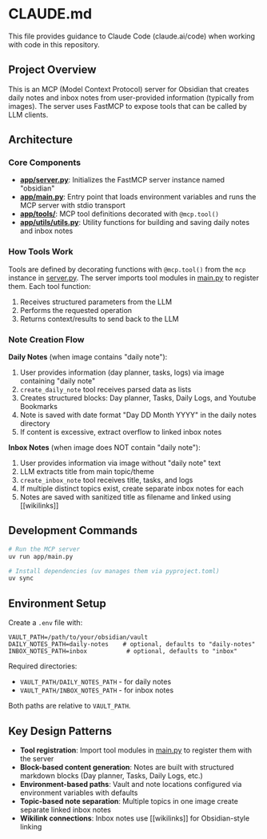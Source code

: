 # CLAUDE.md

This file provides guidance to Claude Code (claude.ai/code) when working with code in this repository.

## Project Overview

This is an MCP (Model Context Protocol) server for Obsidian that creates daily notes and inbox notes from user-provided information (typically from images). The server uses FastMCP to expose tools that can be called by LLM clients.

## Architecture

### Core Components

- **[app/server.py](app/server.py)**: Initializes the FastMCP server instance named "obsidian"
- **[app/main.py](app/main.py)**: Entry point that loads environment variables and runs the MCP server with stdio transport
- **[app/tools/](app/tools/)**: MCP tool definitions decorated with `@mcp.tool()`
- **[app/utils/utils.py](app/utils/utils.py)**: Utility functions for building and saving daily notes and inbox notes

### How Tools Work

Tools are defined by decorating functions with `@mcp.tool()` from the `mcp` instance in [server.py](app/server.py). The server imports tool modules in [main.py](app/main.py) to register them. Each tool function:
1. Receives structured parameters from the LLM
2. Performs the requested operation
3. Returns context/results to send back to the LLM

### Note Creation Flow

**Daily Notes** (when image contains "daily note"):
1. User provides information (day planner, tasks, logs) via image containing "daily note"
2. `create_daily_note` tool receives parsed data as lists
3. Creates structured blocks: Day planner, Tasks, Daily Logs, and Youtube Bookmarks
4. Note is saved with date format "Day DD Month YYYY" in the daily notes directory
5. If content is excessive, extract overflow to linked inbox notes

**Inbox Notes** (when image does NOT contain "daily note"):
1. User provides information via image without "daily note" text
2. LLM extracts title from main topic/theme
3. `create_inbox_note` tool receives title, tasks, and logs
4. If multiple distinct topics exist, create separate inbox notes for each
5. Notes are saved with sanitized title as filename and linked using [[wikilinks]]

## Development Commands

```bash
# Run the MCP server
uv run app/main.py

# Install dependencies (uv manages them via pyproject.toml)
uv sync
```

## Environment Setup

Create a `.env` file with:
```
VAULT_PATH=/path/to/your/obsidian/vault
DAILY_NOTES_PATH=daily-notes    # optional, defaults to "daily-notes"
INBOX_NOTES_PATH=inbox           # optional, defaults to "inbox"
```

Required directories:
- `VAULT_PATH/DAILY_NOTES_PATH` - for daily notes
- `VAULT_PATH/INBOX_NOTES_PATH` - for inbox notes

Both paths are relative to `VAULT_PATH`.

## Key Design Patterns

- **Tool registration**: Import tool modules in [main.py](app/main.py) to register them with the server
- **Block-based content generation**: Notes are built with structured markdown blocks (Day planner, Tasks, Daily Logs, etc.)
- **Environment-based paths**: Vault and note locations configured via environment variables with defaults
- **Topic-based note separation**: Multiple topics in one image create separate linked inbox notes
- **Wikilink connections**: Inbox notes use [[wikilinks]] for Obsidian-style linking
